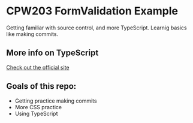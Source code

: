 # CPW203 FormValidation Example
Getting familiar with source control, and more 
TypeScript. Learnig basics like making commits.

## More info on TypeScript
[Check out the official site](https://www.typescriptlang.org/)

## Goals of this repo:
- Getting practice making commits
- More CSS practice
- Using TypeScript
